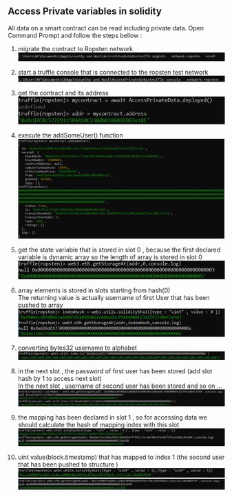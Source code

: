 ## **Access Private variables in solidity** 

All data on a smart contract can be read including private data.
Open Command Prompt and follow the steps bellow :

1) migrate the contract to Ropsten network
![](images/1.png)

2) start a truffle console that is connected to the ropsten test network
![](images/2.png)

3) get the contract and its address <br/>
![](images/3.png)

4) execute the addSomeUser() function
![](images/4.png)

5) get the state variable that is stored in slot 0 , because the first declared variable is dynamic array so the length of array is stored in slot 0
![](images/5.png)

6) array elements is stored in slots starting from hash(0)<br/>
The returning value is actually username of first User that has been pushed to array
![](images/6.png)

7) converting bytes32 username to alphabet
![](images/7.png)

8) in the next slot , the password of first user has been stored (add slot hash by 1 to access next slot)<br/>
In the next slot , username of second user has been stored and so on … 
![](images/8.png)

9) the mapping has been declared in slot 1 , so for accessing data we should calculate the hash of mapping index with this slot
![](images/9.png)

10) uint value(block.timestamp) that has mapped to index 1 (the second user that has been pushed to structure )<br/>
![](images/10_1.png)
![](images/10_2.png)


